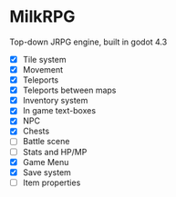 # MilkRPG

Top-down JRPG engine, built in godot 4.3



- [x] Tile system
- [x] Movement
- [x] Teleports
- [x] Teleports between maps
- [X] Inventory system
- [X] In game text-boxes
- [x] NPC
- [X] Chests
- [ ] Battle scene
- [ ] Stats and HP/MP
- [X] Game Menu
- [X] Save system
- [ ] Item properties
